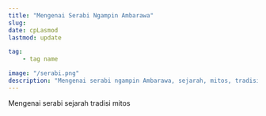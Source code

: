 ```yaml
---
title: "Mengenai Serabi Ngampin Ambarawa"
slug: 
date: cpLasmod
lastmod: update

tag:
    - tag name

image: "/serabi.png"
description: "Mengenai serabi ngampin Ambarawa, sejarah, mitos, tradisi"
---
```

Mengenai serabi
sejarah
tradisi
mitos
